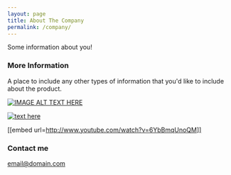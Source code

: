 ```yaml
---
layout: page
title: About The Company
permalink: /company/
---
```


Some information about you!

### More Information

A place to include any other types of information that you'd like to include about the product.

[![IMAGE ALT TEXT HERE](http://img.youtube.com/vi/JU9TouRnO84/0.jpg)](http://www.youtube.com/watch?v=JU9TouRnO84)

[![text here](https://raw.githubusercontent.com/LeeMillsRec/leemillsrec.github.io/master/images/lktop.png)](https://leemillsrec.github.io/about)

[[embed url=http://www.youtube.com/watch?v=6YbBmqUnoQM]]

### Contact me

[email@domain.com](mailto:email@domain.com)
